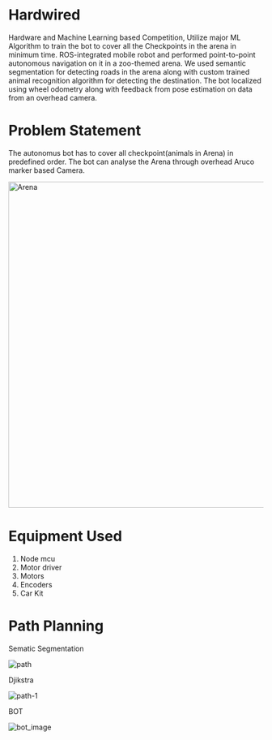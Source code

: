 # Hardwired
Hardware and Machine Learning based Competition, Utilize major ML Algorithm to train the bot to cover all the Checkpoints in the arena in minimum time. ROS-integrated mobile robot and performed point-to-point autonomous navigation on it in a zoo-themed arena. We used semantic segmentation for detecting roads in the arena along with custom trained animal recognition algorithm for detecting the destination. The bot localized using wheel odometry along with feedback from pose estimation on data from an overhead camera. 

# Problem Statement

The autonomus bot has to cover all checkpoint(animals in Arena) in predefined order. The bot can analyse the Arena through overhead Aruco marker based Camera.

<img width="643" alt="Arena" src="https://user-images.githubusercontent.com/123478223/216841346-f971400b-3c1b-4b10-89fe-4fb9d8b7f022.png">

# Equipment Used

1. Node mcu 
2. Motor driver
3. Motors
4. Encoders
5. Car Kit

# Path Planning

Sematic Segmentation

![path](https://user-images.githubusercontent.com/123478223/216841467-9d18ca65-386e-4ac3-903a-04f9857b129b.jpeg)

Djikstra

![path-1](https://user-images.githubusercontent.com/123478223/216841491-0f9bff1e-64e8-45fe-864e-e8074631c75c.jpeg)

BOT

![bot_image](https://user-images.githubusercontent.com/123478223/216841514-180f7dfa-a23d-4d45-97bb-440e02f98b94.jpeg)



